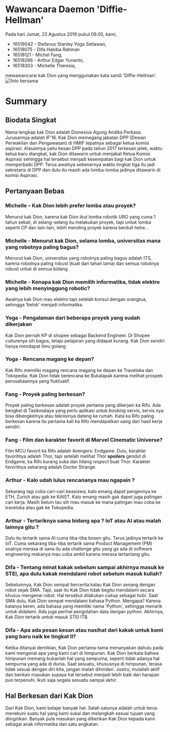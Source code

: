 # Wawancara Daemon 'Diffie-Hellman'
Pada hari Jumat, 23 Agustus 2019 pukul 09.00, kami,
- 16518042 - Stefanus Stanley Yoga Setiawan,
- 16518075 - Difa Habiba Rahman
- 16518121 - Michel Fang,
- 16518286 - Arthur Edgar Yunanto,
- 16518303 - Michelle Theresia,

mewawancarai kak Dion yang menggunakan kata sandi 'Diffie-Hellman'.
![foto bersama](./16518042-16518075-16518121-16518286-16518303.jpg)

# Summary
## Biodata Singkat
  Nama lengkap kak Dion adalah Dionesius Agung Andika Perkasa. Jurusannya adalah IF'16. Kak Dion memegang jabatan DPP (Dewan Perwakilan dan Pengawasan) di HMIF tepatnya sebagai ketua komisi aspirasi. Alasannya yaitu kesan DPP pada tahun 2017 terkesan jelek, waktu ketua baru diangkat, kak Dion ditawarin untuk menjabat Ketua Komisi Aspirasi sehingga hal tersebut menjadi kesempatan bagi kak Dion untuk memperbaiki DPP. Terus awalnya sebenernya waktu tingkat tiga itu jadi sekretaris di DPP dan dulu itu masih ada lomba-lomba jadinya ditawarin di komisi Aspirasi.

## Pertanyaan Bebas
### Michelle – Kak Dion lebih prefer lomba atau proyek?
Menurut kak Dion, karena kak Dion ikut lomba robotik URO yang cuma 1 tahun sekali, di selang-selang itu melakukan proyek, tapi untuk lomba seperti CP dan lain-lain, lebih mending proyek karena berduit hehe…

### Michelle - Menurut kak Dion, selama lomba, universitas mana yang robotnya paling bagus?
Menurut kak Dion, universitas yang robotnya paling bagus adalah ITS, karena robotnya paling robust (kuat dan tahan lama) dan semua robotnya robust untuk di semua bidang

### Michelle - Kenapa kak Dion memilih informatika, tidak elektro yang lebih menyinggung robotic?
Awalnya kak Dion mau elektro tapi setelah konsul dengan orangtua, sehingga ‘belok’ menjadi informatika.

### Yoga - Pengalaman dari beberapa proyek yang sudah dikerjakan
Kak Dion pernah KP di shopee sebagai Backend Engineer. Di Shopee culturenya sih bagus, tetapi pelajaran yang didapat kurang. Kak Dion sendiri hanya mendapat ilmu golang

### Yoga - Rencana magang ke depan?
Kak Rifo memiliki magang rencana magang ke depan ke Traveloka dan Tokopedia. Kak Dion tidak berencana ke Bukalapak karena melihat prospek perusahaannya yang fluktuatif.

### Fang - Proyek paling berkesan?
Proyek paling berkesan adalah proyek pertama yang dikerjain ka Rifo. Ada bengkel di Tasikmalaya yang perlu aplikasi untuk _booking_ servis, servis nya bisa dibengkelnya atau teknisinya dateng ke rumah. Kata ka Rifo paling berkesan karena itu pertama kali ka Rifo mendapatkan uang dari hasil kerja sendiri.

### Fang - Film dan karakter favorit di Marvel Cinematic Universe?
Film MCU favorit ka Rifo adalah Avengers: Endgame. Dulu, karakter favoritnya adalah Thor, tapi setelah melihat Thor **spoilers** gendut di Endgame, ka Rifo kurang suka dan hilang _respect_ buat Thor. Karakter favoritnya sekarang adalah Doctor Strange.

### Arthur - Kalo udah lulus rencananya mau ngapain ?
  Sekarang lagi coba cari-cari beasiswa, kalo emang dapet pengennya ke ETH, Zurich atau gak ke KAIST. Kalo emang masih gak dapet juga palingan cari kerja. Masih belum tau sih mau masuk ke mana palingan mau coba ke traveloka atau gak ke Tokopedia.
 
### Arthur - Tertariknya sama bidang apa ? IoT atau AI atau malah lainnya gitu ?
  Dulu itu tertarik sama AI cuma tiba-tiba bosen gitu. Terus jadinya tertarik ke IoT. Cuma sekarang tiba-tiba tertarik sama Product Management (PM) soalnya merasa di sana itu ada challenge gitu yang ga ada di software engineering makanya mau coba ambil karena merasa tertantang gitu.

### Difa - Tentang minat kakak sebelum sampai akhirnya masuk ke STEI, apa dulu kakak mendalami robot sebelum masuk kuliah?
  Sebelumnya, Kak Dion sempat bercerita kalau Kak Dion senang dengan robot sejak SMA. Tapi, saat itu Kak Dion tidak begitu mendalami secara khusus mengenai robot. Hal tersebut dilakukan cukup sebagai hobi. Saat SMA dulu, Kak Dion sempat mendalami bahasa Python. Mengapa? Karena katanya keren, ada bahasa yang memiliki nama 'Python', sehingga menarik untuk didalami. Ada juga perihal pengolahan data dengan python. Akhirnya, Kak Dion tertarik untuk masuk STEI ITB.

### Difa - Apa ada pesan kesan atau nasihat dari kakak untuk kami yang baru naik ke tingkat II?
  Ketika ditanyai demikian, Kak Dion pertama-tama menanyakan dahulu pada kami mengenai apa yang kami cari di himpunan. Kak Dion berkata bahwa himpunan memang bukanlah hal yang sempurna, seperti tidak adanya hal sempurna yang ada di dunia. Saat sesuatu, khususnya di himpunan, terasa tidak sesuai dengan diri kita, jangan malah dihindari. Justru, mulailah aktif dan berikan masukan supaya hal tersebut menjadi lebih baik dan harapan pun terpenuhi. Ikuti saja segala sesuatu sampai akhir.

## Hal Berkesan dari Kak Dion
Dari Kak Dion, kami belajar banyak hal. Salah satunya adalah untuk terus menekuni suatu hal yang kami sukai dan melangkah sesuai tujuan yang diinginkan. Banyak pula masukan yang diberikan Kak Dion kepada kami sebagai anak informatika dan satu angkatan.
